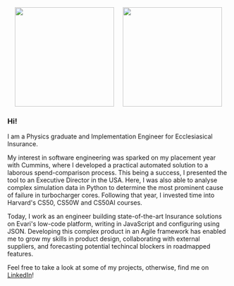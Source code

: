 <div style="display:flex; justify-content:center; align-items:center; gap:20px; flex-wrap:wrap;">
  <img src="https://github.com/user-attachments/assets/7d414615-3cdd-443a-a3bd-363655bffd03" class="img-responsive" style="width: 225px;">
  <img src="https://github.com/user-attachments/assets/6a1406f3-61e3-4616-8458-61a7f9167dae" class="img-responsive" style="width: 225px;">
</div>

### Hi!

I am a Physics graduate and Implementation Engineer for Ecclesiasical Insurance.

My interest in software engineering was sparked on my placement year with Cummins, where I developed a practical automated solution to a laborous spend-comparison process. This being a success, I presented the tool to an Executive Director in the USA. Here, I was also able to analyse complex simulation data in Python to determine the most prominent cause of failure in turbocharger cores. Following that year, I invested time into Harvard's CS50, CS50W and CS50AI courses.

Today, I work as an engineer building state-of-the-art Insurance solutions on Evari's low-code platform, writing in JavaScript and configuring using JSON. Developing this complex product in an Agile framework has enabled me to grow my skills in product design, collaborating with external suppliers, and forecasting potential techincal blockers in roadmapped features.

Feel free to take a look at some of my projects, otherwise, find me on [LinkedIn](https://www.linkedin.com/in/joe-lambon/)!

<!---
JosephLambon/JosephLambon is a ✨ special ✨ repository because its `README.md` (this file) appears on your GitHub profile.
You can click the Preview link to take a look at your changes.
--->
